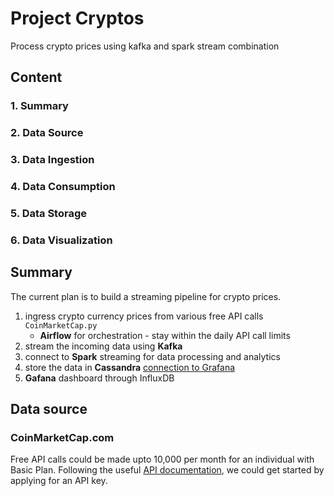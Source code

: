 # Project Cryptos
Process crypto prices using kafka and spark stream combination

## Content
### 1. Summary
### 2. Data Source
### 3. Data Ingestion
### 4. Data Consumption
### 5. Data Storage
### 6. Data Visualization

## Summary
The current plan is to build a streaming pipeline for crypto prices. 
1. ingress crypto currency prices from various free API calls
`CoinMarketCap.py`
    - **Airflow** for orchestration - stay within the daily API call limits
2. stream the incoming data using **Kafka**
3. connect to **Spark** streaming for data processing and analytics
4. store the data in **Cassandra** [connection to Grafana](https://medium.com/@prashantkrgupta28/grafana-cassandra-as-datasource-visualization-of-cassandra-data-712bedfb81fb)
5. **Gafana** dashboard through InfluxDB 

## Data source

### CoinMarketCap.com
Free API calls could be made upto 10,000 per month for an individual with Basic Plan. 
Following the useful [API documentation](https://coinmarketcap.com/api/documentation/v1/), we could get started by 
applying for an API key. 
